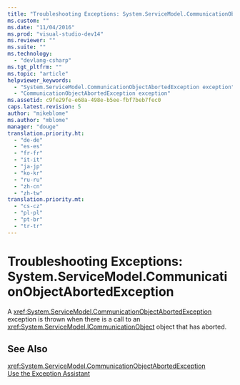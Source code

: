 ```yaml
---
title: "Troubleshooting Exceptions: System.ServiceModel.CommunicationObjectAbortedException | Microsoft Docs"
ms.custom: ""
ms.date: "11/04/2016"
ms.prod: "visual-studio-dev14"
ms.reviewer: ""
ms.suite: ""
ms.technology: 
  - "devlang-csharp"
ms.tgt_pltfrm: ""
ms.topic: "article"
helpviewer_keywords: 
  - "System.ServiceModel.CommunicationObjectAbortedException exception"
  - "CommunicationObjectAbortedException exception"
ms.assetid: c9fe29fe-e68a-498e-b5ee-fbf7beb7fec0
caps.latest.revision: 5
author: "mikeblome"
ms.author: "mblome"
manager: "douge"
translation.priority.ht: 
  - "de-de"
  - "es-es"
  - "fr-fr"
  - "it-it"
  - "ja-jp"
  - "ko-kr"
  - "ru-ru"
  - "zh-cn"
  - "zh-tw"
translation.priority.mt: 
  - "cs-cz"
  - "pl-pl"
  - "pt-br"
  - "tr-tr"
---
```

# Troubleshooting Exceptions: System.ServiceModel.CommunicationObjectAbortedException
A <xref:System.ServiceModel.CommunicationObjectAbortedException> exception is thrown when there is a call to an <xref:System.ServiceModel.ICommunicationObject> object that has aborted.  
  
## See Also  
 <xref:System.ServiceModel.CommunicationObjectAbortedException>   
 [Use the Exception Assistant](../Topic/How%20to:%20Use%20the%20Exception%20Assistant.md)